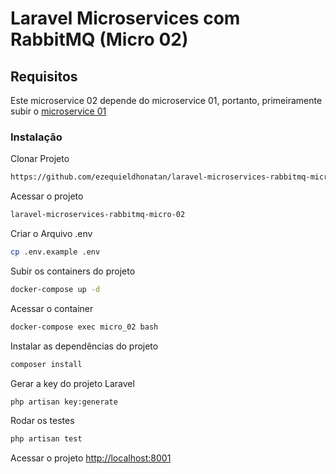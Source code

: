 # Laravel Microservices com RabbitMQ (Micro 02)

## Requisitos
Este microservice 02 depende do microservice 01, portanto, primeiramente subir o [microservice 01]()

### Instalação
Clonar Projeto
```sh
https://github.com/ezequieldhonatan/laravel-microservices-rabbitmq-micro-02
```

Acessar o projeto
```sh
laravel-microservices-rabbitmq-micro-02
```

Criar o Arquivo .env
```sh
cp .env.example .env
```

Subir os containers do projeto
```sh
docker-compose up -d
```

Acessar o container
```sh
docker-compose exec micro_02 bash
```

Instalar as dependências do projeto
```sh
composer install
```

Gerar a key do projeto Laravel
```sh
php artisan key:generate
```

Rodar os testes
```sh
php artisan test
```

Acessar o projeto
[http://localhost:8001](http://localhost:8001)
